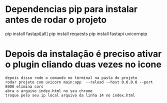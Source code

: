 # Dependencias pip para instalar antes de rodar o projeto
  pip install fastapi[all]
  pip install requests
  pip install fastapi uvicornpip

# Depois da instalação é preciso ativar o plugin cliando duas vezes no icone
    depois disso rode o comando no terminal na pasta do projeto   
    rodar projeto com uvicorn main:app  --reload --host 0.0.0.0 --port 8000 elimina cors
    abra o arquivo index.html no seu chrome
    troque pelo seu ip local arquivo da linha 14 no index.html
